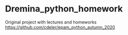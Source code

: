 # Dremina_python_homework

Original project with lectures and homeworks
https://github.com/cdeler/epam_python_autumn_2020
